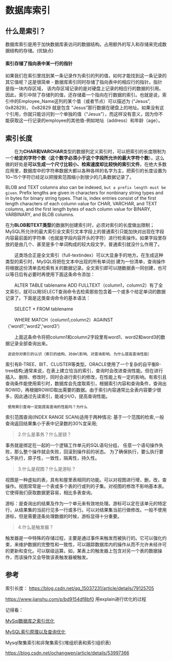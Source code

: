 # 数据库索引

## 什么是索引？

数据库索引是用于加快数据库表访问的数据结构。占用额外的写入和存储来完成数据结构的存储。(优缺点)

#### 索引存储了指向表中某一行的指针

如果我们在索引里找到某一条记录作为索引的列的值，如何才能找到这一条记录的其它值呢？这是很简单 - 数据库索引同时存储了指向表中的相应行的指针。指针是指一块内存区域， 该内存区域记录的是对硬盘上记录的相应行的数据的引用。因此，索引中除了存储列的值，还存储着一个指向在行数据的索引。也就是说，索引中的Employee_Name这列的某个值（或者节点）可以描述为 (“Jesus”, 0x82829)， 0x82829 就是包含 “Jesus”那行数据在硬盘上的地址。如果没有这个引用，你就只能访问到一个单独的值（“Jesus”），而这样没有意义，因为你不能获取这一行记录的employee的其他值-例如地址（address）和年龄（age）。

## 索引长度

　　在为**CHAR和VARCHAR**类型的数据列定义索引时，可以把索引的长度限制为一个**给定的字符个数**（**这个数字必须小于这个字段所允许的最大字符个数**）。这么做的好处是**可以生成一个尺寸比较小、检索速度却比较快的索引文件**。在绝大多数应用里，数据库中的字符串数据大都以各种各样的名字为主，把索引的长度设置为10~15个字符已经足以把搜索范围缩小到很少的几条数据记录了。

BLOB and TEXT columns also can be indexed, `but a prefix length must be given`. Prefix lengths are given in characters for nonbinary string types and in bytes for binary string types. That is, index entries consist of the first length characters of each column value for CHAR, VARCHAR, and TEXT columns, and the first length bytes of each column value for BINARY, VARBINARY, and BLOB columns.

在为**BLOB和TEXT类型**的数据列创建索引时，必须对索引的长度做出限制；MySQL所允许的最大索引全文索引文本字段上的普通索引只能加快对出现在字段内容最前面的字符串（也就是字段内容开头的字符）进行检索操作。如果字段里存放的是由几个、甚至是多个单词构成的较大段文字，普通索引就没什么作用了。

　　这类场合正是全文索引（full-textindex）可以大显身手的地方。在生成这种类型的索引时，MySQL将把在文本中出现的所有单词创 建为一份清单，查询操作将根据这份清单去检索有关的数据记录。全文索引即可以随数据表一同创建，也可以等日后有必要时再使用下面这条命令添加：

　　ALTER TABLE tablename ADD FULLTEXT（column1，column2）有了全文索引，就可以用SELECT查询命令去检索那些包含着一个或多个给定单词的数据记录了。下面是这类查询命令的基本语法：

　　SELECT * FROM tablename

　　WHERE MATCH（column1,column2）AGAINST（‘word1','word2','word3’）

　　上面这条命令将把column1和column2字段里有word1、word2和word3的数据记录全部查询出来。





```
 说说你对索引的认识（索引的结构、对dml影响、对查询影响、为什么提高查询性能）
```

索引有B-TREE、BIT、CLUSTER等类型。ORACLE使用了一个复杂的自平衡B-tree结构;通常来说，在表上建立恰当的索引，查询时会改进查询性能。但在进行插入、删除、修改时，同时会进行索引的修改，在性能上有一定的影响。有索引且查询条件能使用索引时，数据库会先度取索引，根据索引内容和查询条件，查询出ROWID，再根据ROWID取出需要的数据。由于索引内容通常比全表内容要少很多，因此通过先读索引，能减少I/O，提高查询性能。

```
 使用索引查询一定能提高查询的性能吗？为什么
```

索引范围查询(INDEX RANGE SCAN)适用于两种情况:
基于一个范围的检索,一般查询返回结果集小于表中记录数的30%宜采用;

> 2.什么是事务？什么是锁？

事务就是绑定在一起的一个逻辑工作单元的SQL语句分组，
任意一个语句操作失败，那么整个操作就会失败，回滚到操作前的状态。
为了确保执行，要么执行要么不执行，原子性，一致性，隔离性，持久性。

> 3.什么是视图？什么是游标？

视图是一种虚拟的表，具有和屋里表相同的功能。可以对视图进行增，删，改，查操作。视图常常是一个表或多个表的行或列的子集。对视图的修改不影响基本表。它使得我们获取数据更容易，相比多表查询。

游标：是查询出的结果及作为一个单元来有效地处理。游标可以定在该单元的特定行，从结果集的当前行见多一行或多行。可以对结果集当前行做修改。一般不使用游标，但是需要逐条处理数据的时候，游标显得十分重要。

> 4.什么是触发器？

触发器是一中特殊的存储过程，主要是通过事件来触发而被执行的。它可以强化约束，来维护数据的完整性和一致性，可以跟踪数据库内的操作从而不允许未经许可的更新和变化。可以联级运算。如，某表上的触发器上包含对另一个表的数据操作，而该操作又会导致该表触发器被触发。

## 参考

索引长度： https://blog.csdn.net/qq_15037231/article/details/79125705



https://www.jianshu.com/p/bd9154df8bf0 用explain进行优化的过程



记得看：

[MySql数据库之索引优化](http://luckylau.tech/2018/05/01/MySql%E6%95%B0%E6%8D%AE%E5%BA%93%E4%B9%8B%E7%B4%A2%E5%BC%95%E4%BC%98%E5%8C%96/)

[MySQL索引原理以及查询优化](https://www.cnblogs.com/bypp/p/7755307.html)

 Mysql聚集索引和非聚集索引(堆组织表和索引组织表)

https://blog.csdn.net/ochangwen/article/details/53997366